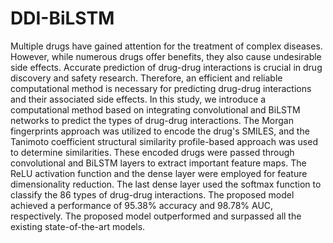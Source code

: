# DDI-BiLSTM
Multiple drugs have gained attention for the treatment of complex diseases. However, while numerous drugs offer benefits, they also cause undesirable side effects. Accurate prediction of drug-drug interactions is crucial in drug discovery and safety research. Therefore, an efficient and reliable computational method is necessary for predicting drug-drug interactions and their associated side effects. In this study, we introduce a computational method based on integrating convolutional and BiLSTM networks to predict the types of drug-drug interactions. The Morgan fingerprints approach was utilized to encode the drug's SMILES, and the Tanimoto coefficient structural similarity profile-based approach was used to determine similarities. These encoded drugs were passed through convolutional and BiLSTM layers to extract important feature maps. The ReLU activation function and the dense layer were employed for feature dimensionality reduction. The last dense layer used the softmax function to classify the 86 types of drug-drug interactions. The proposed model achieved a performance of 95.38\% accuracy and 98.78\% AUC, respectively. The proposed model outperformed and surpassed all the existing state-of-the-art models.
